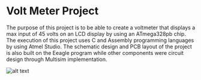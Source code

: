 # Volt Meter Project

The purpose of this project is to be able to create a voltmeter that displays a max input of 45 volts on an LCD display by using 
an ATmega328pb chip. The execution of this project uses C and Assembly programming languages by using Atmel Studio. The schematic design 
and PCB layout of the project is also built on the Eeagle program while other components were circuit design through Multisim implementation.

![alt text](https://github.com/Antz-Lee/Volt-Meter-Project/blob/main/Screenshots/Volt%20meter%20by%20Antz-Lee.jpg)
